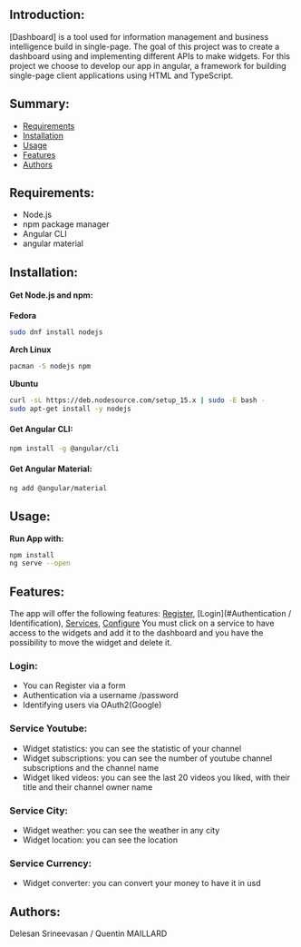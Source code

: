 ## Introduction:

[Dashboard] is a tool used for information management and business intelligence build in single-page.
The goal of this project was to create a dashboard using and implementing different APIs to make widgets.
For this project we choose to develop our app in angular, a framework for building single-page client applications using HTML and TypeScript.

## Summary:
* [Requirements](#user-content-requirements) 
* [Installation](#user-content-installation) 
* [Usage](#user-content-usage) 
* [Features](#user-content-features) 
* [Authors](#user-content-authors) 

## Requirements:

- Node.js
- npm package manager
- Angular CLI
- angular material

## Installation:

#### Get Node.js and npm:
**Fedora**

```sh
sudo dnf install nodejs
```
**Arch Linux**

```sh
pacman -S nodejs npm
```
**Ubuntu**

```sh
curl -sL https://deb.nodesource.com/setup_15.x | sudo -E bash -
sudo apt-get install -y nodejs
```

#### Get Angular CLI:
```sh
npm install -g @angular/cli
```

#### Get Angular Material:
```sh
ng add @angular/material
```

## Usage:

**Run App with:**
```sh
npm install
ng serve --open
```

## Features:

The app will offer the following features: [Register](#New-user), [Login](#Authentication / Identification), [Services](#each-service-offers-widgets), [Configure](#configure-each-widgets)
You must click on a service to have access to the widgets and add it to the dashboard and you have the possibility to move the widget and delete it.

### Login:
 - You can Register via a form
 - Authentication via a username /password
 - Identifying users via OAuth2(Google)

### Service Youtube:
 - Widget statistics: you can see the statistic of your channel
 - Widget subscriptions: you can see the number of youtube channel subscriptions and the channel name
 - Widget liked videos: you can see the last 20 videos you liked, with their title and their channel owner name

### Service City:
 - Widget weather: you can see the weather in any city
 - Widget location: you can see the location

### Service Currency:
 - Widget converter: you can convert your money to have it in usd

## Authors:

Delesan Srineevasan / Quentin MAILLARD
